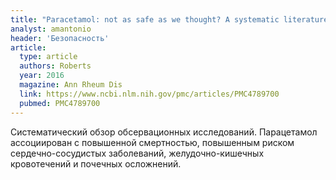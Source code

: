 ```yaml
---
title: "Paracetamol: not as safe as we thought? A systematic literature review of observational studies"
analyst: amantonio
header: 'Безопасность'
article:
  type: article
  authors: Roberts
  year: 2016
  magazine: Ann Rheum Dis
  link: https://www.ncbi.nlm.nih.gov/pmc/articles/PMC4789700
  pubmed: PMC4789700
---
```


Систематический обзор обсервационных исследований. Парацетамол ассоциирован с повышенной смертностью, повышенным риском сердечно-сосудистых заболеваний, желудочно-кишечных кровотечений и почечных осложнений.

